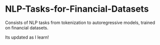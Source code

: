 # NLP-Tasks-for-Financial-Datasets
Consists of NLP tasks from tokenization to autoregressive models, trained on financial datasets.

Its updated as I learn! 
